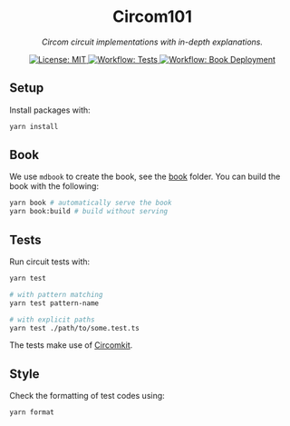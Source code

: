 <p align="center">
  <h1 align="center">
    Circom101
  </h1>
  <p align="center">
    <i>Circom circuit implementations with in-depth explanations.</i>
  </p>
</p>

<p align="center">
    <a href="https://opensource.org/licenses/MIT" target="_blank">
        <img alt="License: MIT" src="https://img.shields.io/badge/license-MIT-6495ED.svg">
    </a>
    <a href="./.github/workflows/tests.yml" target="_blank">
        <img alt="Workflow: Tests" src="https://github.com/erhant/circom101/actions/workflows/tests.yml/badge.svg?branch=main">
    </a>
    <a href="./.github/workflows/deploy-book.yml" target="_blank">
        <img alt="Workflow: Book Deployment" src="https://github.com/erhant/circom101/actions/workflows/deploy-book.yml/badge.svg?branch=main">
    </a>
</p>

## Setup

Install packages with:

```sh
yarn install
```

## Book

We use `mdbook` to create the book, see the [book](./book/) folder. You can build the book with the following:

```sh
yarn book # automatically serve the book
yarn book:build # build without serving
```

## Tests

Run circuit tests with:

```sh
yarn test

# with pattern matching
yarn test pattern-name

# with explicit paths
yarn test ./path/to/some.test.ts
```

The tests make use of [Circomkit](https://github.com/erhant/circomkit).

## Style

Check the formatting of test codes using:

```sh
yarn format
```
